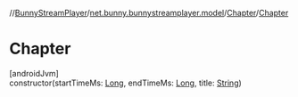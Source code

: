 //[BunnyStreamPlayer](../../../index.md)/[net.bunny.bunnystreamplayer.model](../index.md)/[Chapter](index.md)/[Chapter](-chapter.md)

# Chapter

[androidJvm]\
constructor(startTimeMs: [Long](https://kotlinlang.org/api/core/kotlin-stdlib/kotlin/-long/index.html), endTimeMs: [Long](https://kotlinlang.org/api/core/kotlin-stdlib/kotlin/-long/index.html), title: [String](https://kotlinlang.org/api/core/kotlin-stdlib/kotlin/-string/index.html))